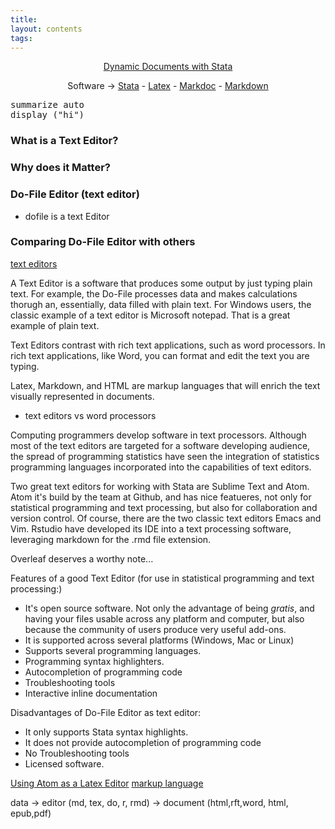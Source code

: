 ```yaml
---
title:
layout: contents
tags:
---
```


<a name="Contents"></a>
<p style="text-align: center;">
<a href="https://crenteriam.github.io/training/dynamic-documents/dynamicdocs-stata/">Dynamic Documents with Stata</a>
</p>
<p style="text-align: center;">
Software &rarr; <a href="https://crenteriam.github.io/training/stata/stata/">Stata</a> - <a href="https://crenteriam.github.io/training/latex/latex/">Latex</a> - <a href="https://crenteriam.github.io/training/dynamic-documents/software-markdoc/">Markdoc</a> - <a href="https://crenteriam.github.io/training/markdown/markdown/">Markdown</a>
</p>

<script type="text/javascript" src='http://haghish.com/statax/Statax.js'></script>

<pre class="sh_stata">
summarize auto
display ("hi")
</pre>

### What is a Text Editor?

### Why does it Matter?

### Do-File Editor (text editor)

- dofile is a text Editor

### Comparing Do-File Editor with others


[text editors](https://en.wikipedia.org/wiki/List_of_text_editors)

A Text Editor is a software that produces some output by just typing plain text. For example, the Do-File processes data and makes calculations thorugh an, essentially, data filled with plain text. For Windows users, the classic example of a text editor is Microsoft notepad. That is a great example of plain text.

Text Editors contrast with rich text applications, such as word processors. In rich text applications, like Word, you can format and edit the text you are typing.

Latex, Markdown, and HTML are markup languages that will enrich the text visually represented in documents.

- text editors vs word processors

Computing programmers develop software in text processors. Although most of the text editors are targeted for a software developing audience, the spread of programming statistics have seen the integration of statistics programming languages incorporated into the capabilities of text editors.

Two great text editors for working with Stata are Sublime Text and Atom. Atom it's build by the team at Github, and has nice featueres, not only for statistical programming and text processing, but also for collaboration and version control. Of course, there are the two classic text editors Emacs and Vim. Rstudio have developed its IDE into a text processing software, leveraging markdown for the .rmd file extension.

Overleaf deserves a worthy note...

Features of a good Text Editor (for use in statistical programming and text processing:)
- It's open source software. Not only the advantage of being *gratis*, and having your files usable across any platform and computer, but also because the community of users produce very useful add-ons.
- It is supported across several platforms (Windows, Mac or Linux)
- Supports several programming languages.
- Programming syntax highlighters.
- Autocompletion of programming code
- Troubleshooting tools
- Interactive inline documentation

Disadvantages of Do-File Editor as text editor:
- It only supports Stata syntax highlights.
- It does not provide autocompletion of programming code
- No Troubleshooting tools
- Licensed software.

[Using Atom as a Latex Editor](https://medium.com/@lucasrebscher/using-atom-as-a-latex-editor-93756de3d726)
[markup language](https://en.wikipedia.org/wiki/Markup_language)

data -> editor (md, tex, do, r, rmd) -> document (html,rft,word, html, epub,pdf)
